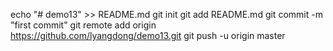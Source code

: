 echo "# demo13" >> README.md
git init
git add README.md
git commit -m "first commit"
git remote add origin https://github.com/lyangdong/demo13.git
git push -u origin master
